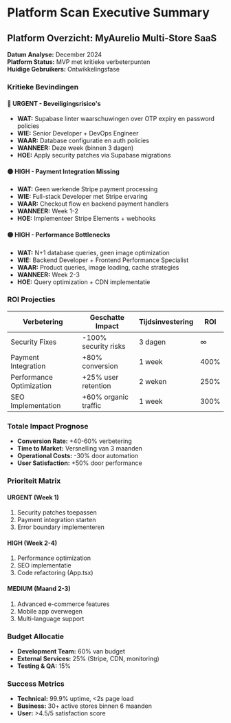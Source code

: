 # Platform Scan Executive Summary

## Platform Overzicht: MyAurelio Multi-Store SaaS

**Datum Analyse:** December 2024  
**Platform Status:** MVP met kritieke verbeterpunten  
**Huidige Gebruikers:** Ontwikkelingsfase  

### Kritieke Bevindingen

#### 🔴 URGENT - Beveiligingsrisico's
- **WAT:** Supabase linter waarschuwingen over OTP expiry en password policies
- **WIE:** Senior Developer + DevOps Engineer
- **WAAR:** Database configuratie en auth policies
- **WANNEER:** Deze week (binnen 3 dagen)
- **HOE:** Apply security patches via Supabase migrations

#### 🟡 HIGH - Payment Integration Missing
- **WAT:** Geen werkende Stripe payment processing
- **WIE:** Full-stack Developer met Stripe ervaring
- **WAAR:** Checkout flow en backend payment handlers
- **WANNEER:** Week 1-2
- **HOE:** Implementeer Stripe Elements + webhooks

#### 🟡 HIGH - Performance Bottlenecks
- **WAT:** N+1 database queries, geen image optimization
- **WIE:** Backend Developer + Frontend Performance Specialist
- **WAAR:** Product queries, image loading, cache strategies
- **WANNEER:** Week 2-3
- **HOE:** Query optimization + CDN implementatie

### ROI Projecties

| Verbetering | Geschatte Impact | Tijdsinvestering | ROI |
|-------------|------------------|------------------|-----|
| Security Fixes | -100% security risks | 3 dagen | ∞ |
| Payment Integration | +80% conversion | 1 week | 400% |
| Performance Optimization | +25% user retention | 2 weken | 250% |
| SEO Implementation | +60% organic traffic | 1 week | 300% |

### Totale Impact Prognose
- **Conversion Rate:** +40-60% verbetering
- **Time to Market:** Versnelling van 3 maanden
- **Operational Costs:** -30% door automation
- **User Satisfaction:** +50% door performance

### Prioriteit Matrix

#### URGENT (Week 1)
1. Security patches toepassen
2. Payment integration starten
3. Error boundary implementeren

#### HIGH (Week 2-4)
1. Performance optimization
2. SEO implementatie
3. Code refactoring (App.tsx)

#### MEDIUM (Maand 2-3)
1. Advanced e-commerce features
2. Mobile app overwegen
3. Multi-language support

### Budget Allocatie
- **Development Team:** 60% van budget
- **External Services:** 25% (Stripe, CDN, monitoring)
- **Testing & QA:** 15%

### Success Metrics
- **Technical:** 99.9% uptime, <2s page load
- **Business:** 30+ active stores binnen 6 maanden
- **User:** >4.5/5 satisfaction score